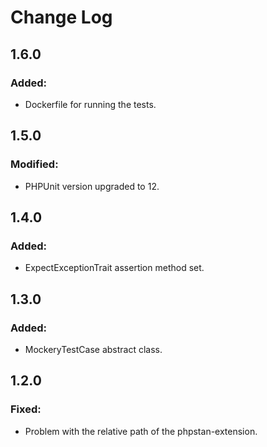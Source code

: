 Change Log
==========

1.6.0
-----

### Added:

* Dockerfile for running the tests.

1.5.0
-----

### Modified:

* PHPUnit version upgraded to 12.

1.4.0
-----

### Added:

* ExpectExceptionTrait assertion method set.

1.3.0
-----

### Added:

* MockeryTestCase abstract class.

1.2.0
-----

### Fixed:

* Problem with the relative path of the phpstan-extension.
